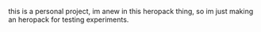 this is a personal project, im anew in this heropack thing, so im just making an heropack for testing experiments.
